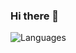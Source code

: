 ### Hi there 👋

![Languages](https://github-readme-stats.vercel.app/api/top-langs?username=aleksgribko&langs_count=8&layout=compact&hide=ryby,starlark,objective-c,java&count_private=true&show_icons=true&theme=gotham)

<!--
**aleksgribko/aleksgribko** is a ✨ _special_ ✨ repository because its `README.md` (this file) appears on your GitHub profile.

Here are some ideas to get you started:

- 🔭 I’m currently working on ...
- 🌱 I’m currently learning ...
- 👯 I’m looking to collaborate on ...
- 🤔 I’m looking for help with ...
- 💬 Ask me about ...
- 📫 How to reach me: ...
- 😄 Pronouns: ...
- ⚡ Fun fact: ...
-->


